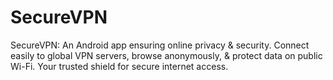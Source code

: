# SecureVPN
SecureVPN: An Android app ensuring online privacy &amp; security. Connect easily to global VPN servers, browse anonymously, &amp; protect data on public Wi-Fi. Your trusted shield for secure internet access.
